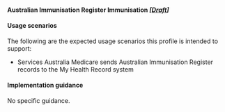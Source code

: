 #### Australian Immunisation Register Immunisation  *[[Draft](http://hl7.org/fhir/stu3/valueset-publication-status.html)]*

#### Usage scenarios
The following are the expected usage scenarios this profile is intended to support:
* Services Australia Medicare sends Australian Immunisation Register records to the My Health Record system

#### Implementation guidance
No specific guidance.

